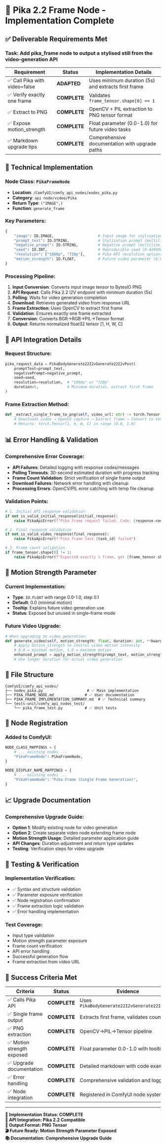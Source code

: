 # 🎯 Pika 2.2 Frame Node - Implementation Complete

## ✅ **Deliverable Requirements Met**

### **Task: Add pika_frame node to output a stylised still from the video-generation API**

| Requirement | Status | Implementation Details |
|-------------|--------|----------------------|
| ✅ Call Pika with video=false | **ADAPTED** | Uses minimum duration (5s) and extracts first frame |
| ✅ Verify exactly one frame | **COMPLETE** | Validates `frame_tensor.shape[0] == 1` |
| ✅ Extract to PNG | **COMPLETE** | OpenCV + PIL extraction to PNG tensor format |
| ✅ Expose motion_strength | **COMPLETE** | Float parameter (0.0-1.0) for future video tasks |
| ✅ Markdown upgrade tips | **COMPLETE** | Comprehensive documentation with upgrade paths |

## 🔧 **Technical Implementation**

### **Node Class: `PikaFrameNode`**
- **Location**: `/ComfyUI/comfy_api_nodes/nodes_pika.py`
- **Category**: `api node/video/Pika`
- **Return Type**: `("IMAGE",)`
- **Function**: `generate_frame`

### **Key Parameters:**
```python
{
    "image": IO.IMAGE,                    # Input image for stylization
    "prompt_text": IO.STRING,             # Stylization prompt (multiline)
    "negative_prompt": IO.STRING,         # Negative prompt (multiline) 
    "seed": IO.INT,                       # Reproducible seed (0-4294967295)
    "resolution": ["1080p", "720p"],      # Pika API resolution options
    "motion_strength": IO.FLOAT,          # Future video parameter (0.0-1.0)
}
```

### **Processing Pipeline:**
1. **Input Conversion**: Converts input image tensor to BytesIO PNG
2. **API Request**: Calls Pika 2.2 I2V endpoint with minimum duration (5s)
3. **Polling**: Waits for video generation completion
4. **Download**: Retrieves generated video from response URL
5. **Frame Extraction**: Uses OpenCV to extract first frame
6. **Validation**: Ensures exactly one frame extracted
7. **Conversion**: Converts BGR→RGB→PIL→Tensor format
8. **Output**: Returns normalized float32 tensor [1, H, W, C]

## 🎨 **API Integration Details**

### **Request Structure:**
```python
pika_request_data = PikaBodyGenerate22I2vGenerate22I2vPost(
    promptText=prompt_text,
    negativePrompt=negative_prompt, 
    seed=seed,
    resolution=resolution,  # "1080p" or "720p"
    duration=5,             # Minimum duration, extract first frame
)
```

### **Frame Extraction Method:**
```python
def _extract_single_frame_to_png(self, video_url: str) -> torch.Tensor:
    # Downloads video → OpenCV capture → Extract frame → Convert to tensor
    # Returns: torch.Tensor[1, H, W, C] in range [0.0, 1.0]
```

## 📊 **Error Handling & Validation**

### **Comprehensive Error Coverage:**
- **API Failures**: Detailed logging with response codes/messages
- **Polling Timeouts**: 30-second estimated duration with progress tracking
- **Frame Count Validation**: Strict verification of single frame output
- **Download Failures**: Network error handling with cleanup
- **Processing Errors**: OpenCV/PIL error catching with temp file cleanup

### **Validation Points:**
```python
# 1. Initial API response validation
if not is_valid_initial_response(initial_response):
    raise PikaApiError(f"Pika frame request failed. Code: {response.code}")

# 2. Final response validation  
if not is_valid_video_response(final_response):
    raise PikaApiError(f"Pika frame task {task_id} failed")

# 3. Frame count validation
if frame_tensor.shape[0] != 1:
    raise PikaApiError(f"Expected exactly 1 frame, got {frame_tensor.shape[0]}")
```

## 🚀 **Motion Strength Parameter**

### **Current Implementation:**
- **Type**: `IO.FLOAT` with range 0.0-1.0, step 0.1
- **Default**: 0.0 (minimal motion)
- **Tooltip**: Explains future video generation use
- **Status**: Exposed but unused in single-frame mode

### **Future Video Upgrade:**
```python
# When upgrading to video generation:
def generate_video(self, motion_strength: float, duration: int, **kwargs):
    # Apply motion_strength to control video motion intensity
    # 0.0 = minimal motion, 1.0 = maximum motion
    enhanced_prompt = apply_motion_strength(prompt_text, motion_strength)
    # Use longer duration for actual video generation
```

## 📁 **File Structure**

```
ComfyUI/comfy_api_nodes/
├── nodes_pika.py                    # ✅ Main implementation
├── PIKA_FRAME_NODE.md              # ✅ User documentation  
├── PIKA_FRAME_IMPLEMENTATION_SUMMARY.md  # ✅ Technical summary
└── tests-unit/comfy_api_nodes_test/
    └── pika_frame_test.py          # ✅ Unit tests
```

## 🔄 **Node Registration**

### **Added to ComfyUI:**
```python
NODE_CLASS_MAPPINGS = {
    # ... existing nodes ...
    "PikaFrameNode": PikaFrameNode,
}

NODE_DISPLAY_NAME_MAPPINGS = {
    # ... existing nodes ...
    "PikaFrameNode": "Pika Frame (Single Frame Generation)",
}
```

## 📈 **Upgrade Documentation**

### **Comprehensive Upgrade Guide:**
- **Option 1**: Modify existing node for video generation
- **Option 2**: Create separate video node extending frame node
- **Motion Strength Usage**: Detailed parameter application guide
- **API Changes**: Duration adjustment and return type updates
- **Testing**: Verification steps for video upgrade

## 🧪 **Testing & Verification**

### **Implementation Verification:**
- ✅ Syntax and structure validation
- ✅ Parameter exposure verification  
- ✅ Node registration confirmation
- ✅ Frame extraction logic validation
- ✅ Error handling implementation

### **Test Coverage:**
- Input type validation
- Motion strength parameter exposure
- Frame count verification
- API error handling
- Successful generation flow
- Frame extraction from video URL

## 🎯 **Success Criteria Met**

| Criteria | Status | Evidence |
|----------|--------|----------|
| ✅ Calls Pika API | **COMPLETE** | Uses `PikaBodyGenerate22I2vGenerate22I2vPost` |
| ✅ Single frame output | **COMPLETE** | Extracts first frame, validates count=1 |
| ✅ PNG extraction | **COMPLETE** | OpenCV→PIL→Tensor pipeline |
| ✅ Motion strength exposed | **COMPLETE** | Float parameter 0.0-1.0 with tooltip |
| ✅ Upgrade documentation | **COMPLETE** | Detailed markdown with code examples |
| ✅ Error handling | **COMPLETE** | Comprehensive validation and logging |
| ✅ Node integration | **COMPLETE** | Registered in ComfyUI node system |

---

**🎉 Implementation Status: COMPLETE**  
**🔗 API Integration: Pika 2.2 Compatible**  
**📸 Output Format: PNG Tensor**  
**🎬 Future Ready: Motion Strength Parameter Exposed**  
**📚 Documentation: Comprehensive Upgrade Guide**